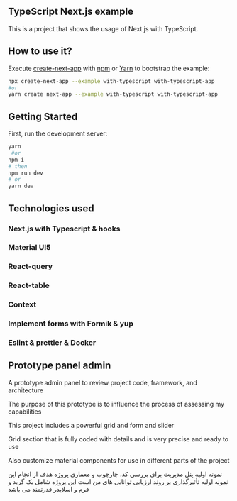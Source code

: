 ## TypeScript Next.js example

This is a project that shows the usage of Next.js with TypeScript.

## How to use it?

Execute [create-next-app](https://github.com/vercel/next.js/tree/canary/packages/create-next-app) with [npm](https://docs.npmjs.com/cli/v8/commands/npm-init/) or [Yarn](https://classic.yarnpkg.com/en/docs/cli/create/) to bootstrap the example:

```bash
npx create-next-app --example with-typescript with-typescript-app
#or
yarn create next-app --example with-typescript with-typescript-app
```

## Getting Started

First, run the development server:

```bash
yarn
 #or
npm i
# then
npm run dev
# or
yarn dev
```

## Technologies used

### Next.js with Typescript & hooks

### Material UI5

### React-query

### React-table

### Context

### Implement forms with Formik & yup

### Eslint & prettier & Docker

## Prototype panel admin

A prototype admin panel to review project code, framework, and architecture

The purpose of this prototype is to influence the process of assessing my capabilities

This project includes a powerful grid and form and slider

Grid section that is fully coded with details and is very precise and ready to use

Also customize material components for use in different parts of the project

نمونه اولیه پنل مدیریت برای بررسی کد، چارچوب و معماری پروژه
هدف از انجام این نمونه اولیه تأثیرگذاری بر روند ارزیابی توانایی های من است
این پروژه شامل یک گرید و فرم و اسلایدر قدرتمند می باشد
